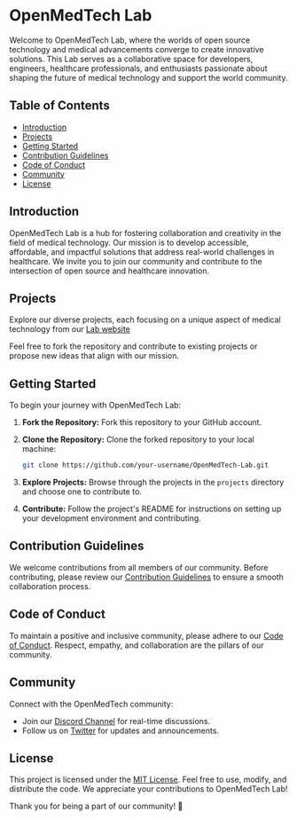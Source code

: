 # OpenMedTech Lab

Welcome to OpenMedTech Lab, where the worlds of open source technology and medical advancements converge to create innovative solutions. This Lab serves as a collaborative space for developers, engineers, healthcare professionals, and enthusiasts passionate about shaping the future of medical technology and support the world community.

## Table of Contents

- [Introduction](#introduction)
- [Projects](#projects)
- [Getting Started](#getting-started)
- [Contribution Guidelines](#contribution-guidelines)
- [Code of Conduct](#code-of-conduct)
- [Community](#community)
- [License](#license)

## Introduction

OpenMedTech Lab is a hub for fostering collaboration and creativity in the field of medical technology. Our mission is to develop accessible, affordable, and impactful solutions that address real-world challenges in healthcare. We invite you to join our community and contribute to the intersection of open source and healthcare innovation.

## Projects

Explore our diverse projects, each focusing on a unique aspect of medical technology from our [Lab website](https://openmedtech-lab.github.io)


Feel free to fork the repository and contribute to existing projects or propose new ideas that align with our mission.

## Getting Started

To begin your journey with OpenMedTech Lab:

1. **Fork the Repository:** Fork this repository to your GitHub account.

2. **Clone the Repository:** Clone the forked repository to your local machine:

    ```bash
    git clone https://github.com/your-username/OpenMedTech-Lab.git
    ```

3. **Explore Projects:** Browse through the projects in the `projects` directory and choose one to contribute to.

4. **Contribute:** Follow the project's README for instructions on setting up your development environment and contributing.

## Contribution Guidelines

We welcome contributions from all members of our community. Before contributing, please review our [Contribution Guidelines](CONTRIBUTING.md) to ensure a smooth collaboration process.

## Code of Conduct

To maintain a positive and inclusive community, please adhere to our [Code of Conduct](CODE_OF_CONDUCT.md). Respect, empathy, and collaboration are the pillars of our community.

## Community

Connect with the OpenMedTech community:

- Join our [Discord Channel](#) for real-time discussions.
- Follow us on [Twitter](https://twitter.com/OpenMedTechLab) for updates and announcements.

## License

This project is licensed under the [MIT License](LICENSE). Feel free to use, modify, and distribute the code. We appreciate your contributions to OpenMedTech Lab!

Thank you for being a part of our community! 🚀
